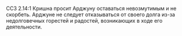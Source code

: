 ССЗ 2.14:1	Кришна просит Арджуну оставаться невозмутимым и не скорбеть. Арджуне не следует отказываться от своего долга из-за недолговечных горестей и радостей, возникающих в ходе его деятельности.